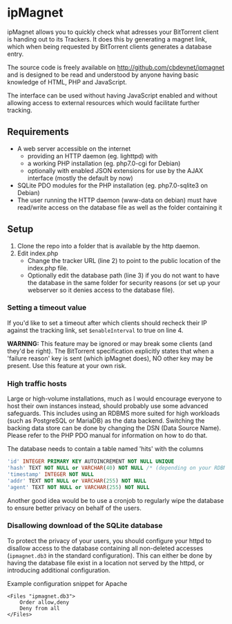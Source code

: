 ipMagnet
========

ipMagnet allows you to quickly check what adresses your BitTorrent client is handing out to its Trackers.
It does this by generating a magnet link, which when being requested by BitTorrent clients generates a database entry.

The source code is freely available on http://github.com/cbdevnet/ipmagnet and is designed to be read and understood by
anyone having basic knowledge of HTML, PHP and JavaScript.

The interface can be used without having JavaScript enabled and without allowing access to external resources which would
facilitate further tracking.

## Requirements

* A web server accessible on the internet
	* providing an HTTP daemon (eg. lighttpd) with
	* a working PHP installation (eg. php7.0-cgi for Debian)
	* optionally with enabled JSON extensions for use by the AJAX interface (mostly the default by now)
* SQLite PDO modules for the PHP installation (eg. php7.0-sqlite3 on Debian)
* The user running the HTTP daemon (www-data on debian) must have read/write access on the database file as well as the  folder containing it

## Setup

1. Clone the repo into a folder that is available by the http daemon.
2. Edit index.php
	* Change the tracker URL (line 2) to point to the public location of the index.php file.
	* Optionally edit the database path (line 3) if you do not want to have the database in the same folder for security reasons (or set up your webserver so it denies access to the database file).

### Setting a timeout value

If you'd like to set a timeout after which clients should recheck their IP against the tracking link, set
`$enableInterval` to true on line 4.

**WARNING:** This feature may be ignored or may break some clients (and they'd be right). The BitTorrent specification
explicitly states that when a 'failure reason' key is sent (which ipMagnet does), NO other key may be present.
Use this feature at your own risk.

### High traffic hosts

Large or high-volume installations, much as I would encourage everyone to host their own instances instead, should
probably use some advanced safeguards. This includes using an RDBMS more suited for high workloads (such as PostgreSQL
or MariaDB) as the data backend. Switching the backing data store can be done by changing the DSN (Data Source Name).
Please refer to the PHP PDO manual for information on how to do that.

The database needs to contain a table named 'hits' with the columns
```sql
'id' INTEGER PRIMARY KEY AUTOINCREMENT NOT NULL UNIQUE
'hash' TEXT NOT NULL or VARCHAR(40) NOT NULL /* (depending on your RDBMS) */
'timestamp' INTEGER NOT NULL
'addr' TEXT NOT NULL or VARCHAR(255) NOT NULL
'agent' TEXT NOT NULL or VARCHAR(255) NOT NULL
```

Another good idea would be to use a cronjob to regularly wipe the database to ensure better privacy on behalf of the users.

### Disallowing download of the SQLite database
To protect the privacy of your users, you should configure your httpd to disallow access to the database containing all
non-deleted accesses (`ipmagnet.db3` in the standard configuration). This can either be done by having the database
file exist in a location not served by the httpd, or introducing additional configuration.

Example configuration snippet for Apache

```
<Files "ipmagnet.db3">
	Order allow,deny
	Deny from all
</Files>
```
